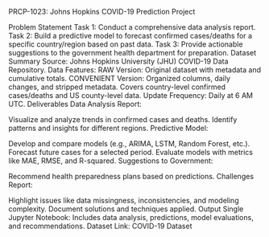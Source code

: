 PRCP-1023: Johns Hopkins COVID-19 Prediction Project

Problem Statement
Task 1: Conduct a comprehensive data analysis report.
Task 2: Build a predictive model to forecast confirmed cases/deaths for a specific country/region based on past data.
Task 3: Provide actionable suggestions to the government health department for preparation.
Dataset Summary
Source: Johns Hopkins University (JHU) COVID-19 Data Repository.
Data Features:
RAW Version: Original dataset with metadata and cumulative totals.
CONVENIENT Version: Organized columns, daily changes, and stripped metadata.
Covers country-level confirmed cases/deaths and US county-level data.
Update Frequency: Daily at 6 AM UTC.
Deliverables
Data Analysis Report:

Visualize and analyze trends in confirmed cases and deaths.
Identify patterns and insights for different regions.
Predictive Model:

Develop and compare models (e.g., ARIMA, LSTM, Random Forest, etc.).
Forecast future cases for a selected period.
Evaluate models with metrics like MAE, RMSE, and R-squared.
Suggestions to Government:

Recommend health preparedness plans based on predictions.
Challenges Report:

Highlight issues like data missingness, inconsistencies, and modeling complexity.
Document solutions and techniques applied.
Output
Single Jupyter Notebook: Includes data analysis, predictions, model evaluations, and recommendations.
Dataset Link: COVID-19 Dataset







